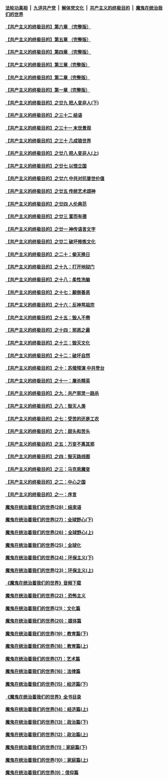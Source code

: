 ####  [法轮功真相](../../../../basic/blob/master/README.md?t=07050202) &nbsp;|&nbsp; [九评共产党](../../../../9ping.md/blob/master/README.md?t=07050202) &nbsp;|&nbsp; [解体党文化](../../../../jtdwh.md/blob/master/README.md?t=07050202)  &nbsp;|&nbsp; [共产主义的终极目的](../../../../gczydzjmd.md/blob/master/README.md?t=07050202) &nbsp;|&nbsp; [魔鬼在统治我们的世界](../../../../mgztzwmdsj.md/blob/master/README.md?t=07050202) 

#### [【共产主义的终极目的】第六章 （完整版）](../pages/nsc422/n11428913.md?t=07050202) 

#### [【共产主义的终极目的】第五章 （完整版）](../pages/nsc422/n11428912.md?t=07050202) 

#### [【共产主义的终极目的】第四章 （完整版）](../pages/nsc422/n11428907.md?t=07050202) 

#### [【共产主义的终极目的】第三章（完整版）](../pages/nsc422/n11428848.md?t=07050202) 

#### [【共产主义的终极目的】第二章（完整版）](../pages/nsc422/n11428831.md?t=07050202) 

#### [【共产主义的终极目的】第一章（完整版）](../pages/nsc422/n11417651.md?t=07050202) 

#### [【共产主义的终极目的】之廿九 把人变非人(下)](../pages/nsc422/n11344140.md?t=07050202) 

#### [【共产主义的终极目的】之三十二 结语](../pages/nsc422/n11360535.md?t=07050202) 

#### [【共产主义的终极目的】之三十一 末世景观](../pages/nsc422/n11351129.md?t=07050202) 

#### [【共产主义的终极目的】之三十 几成狼世界](../pages/nsc422/n11348280.md?t=07050202) 

#### [【共产主义的终极目的】之廿八 把人变非人(上)](../pages/nsc422/n11340492.md?t=07050202) 

#### [【共产主义的终极目的】之廿七 以恨立国](../pages/nsc422/n11336944.md?t=07050202) 

#### [【共产主义的终极目的】之廿六 中共对抗普世价值](../pages/nsc422/n11324785.md?t=07050202) 

#### [【共产主义的终极目的】之廿五 传统艺术颂神](../pages/nsc422/n11296396.md?t=07050202) 

#### [【共产主义的终极目的】之廿四 人伦典范](../pages/nsc422/n11296397.md?t=07050202) 

#### [【共产主义的终极目的】之廿三 富而有德](../pages/nsc422/n11283598.md?t=07050202) 

#### [【共产主义的终极目的】之廿一 神传语言文字](../pages/nsc422/n11263265.md?t=07050202) 

#### [【共产主义的终极目的】之廿二 破坏修炼文化](../pages/nsc422/n11245728.md?t=07050202) 

#### [【共产主义的终极目的】之二十：偷天换日](../pages/nsc422/n11238846.md?t=07050202) 

#### [【共产主义的终极目的】之十九：打开地狱门](../pages/nsc422/n11206376.md?t=07050202) 

#### [【共产主义的终极目的】之十八：柔性洗脑](../pages/nsc422/n11199994.md?t=07050202) 

#### [【共产主义的终极目的】之十七：颠倒善恶](../pages/nsc422/n11179782.md?t=07050202) 

#### [【共产主义的终极目的】之十六：反神骂祖宗](../pages/nsc422/n11166798.md?t=07050202) 

#### [【共产主义的终极目的】之十五：毁人不倦](../pages/nsc422/n11166792.md?t=07050202) 

#### [【共产主义的终极目的】之十四：邪恶之最](../pages/nsc422/n11150249.md?t=07050202) 

#### [【共产主义的终极目的】之十三：毁灭文化](../pages/nsc422/n11135227.md?t=07050202) 

#### [【共产主义的终极目的】之十二：破坏自然](../pages/nsc422/n11135214.md?t=07050202) 

#### [【共产主义的终极目的】之十：苏俄预演 中共登台](../pages/nsc422/n11118424.md?t=07050202) 

#### [【共产主义的终极目的】之十一：屠杀精英](../pages/nsc422/n11118442.md?t=07050202) 

#### [【共产主义的终极目的】之九：共产邪灵一路杀](../pages/nsc422/n11114139.md?t=07050202) 

#### [【共产主义的终极目的】之八：毁灭人类](../pages/nsc422/n11108503.md?t=07050202) 

#### [【共产主义的终极目的】之七：受苦的还是工农](../pages/nsc422/n11101809.md?t=07050202) 

#### [【共产主义的终极目的】之六：甜头和苦头](../pages/nsc422/n11096971.md?t=07050202) 

#### [【共产主义的终极目的】之五：万变不离其邪](../pages/nsc422/n11091285.md?t=07050202) 

#### [【共产主义的终极目的】之四：毁灭路线图](../pages/nsc422/n11086284.md?t=07050202) 

#### [【共产主义的终极目的】之三：马克思魔变](../pages/nsc422/n11061941.md?t=07050202) 

#### [【共产主义的终极目的】之二：中心之国](../pages/nsc422/n11047728.md?t=07050202) 

#### [【共产主义的终极目的】之一：序言](../pages/nsc422/n11086077.md?t=07050202) 

#### [魔鬼在统治着我们的世界(28)：结束语](../pages/nsc422/n10936246.md?t=07050202) 

#### [魔鬼在统治着我们的世界(27)：全球野心(下)](../pages/nsc422/n10928319.md?t=07050202) 

#### [魔鬼在统治着我们的世界(26)：全球野心(上)](../pages/nsc422/n10900318.md?t=07050202) 

#### [魔鬼在统治着我们的世界(25)：全球化](../pages/nsc422/n10788205.md?t=07050202) 

#### [魔鬼在统治着我们的世界(24)：环保主义(下)](../pages/nsc422/n10695307.md?t=07050202) 

#### [魔鬼在统治着我们的世界(23)：环保主义(上)](../pages/nsc422/n10688613.md?t=07050202) 

#### [《魔鬼在统治着我们的世界》音频下载](../pages/nsc422/n10635553.md?t=07050202) 

#### [魔鬼在统治着我们的世界(22)：恐怖主义](../pages/nsc422/n10614727.md?t=07050202) 

#### [魔鬼在统治着我们的世界(21)：文化篇](../pages/nsc422/n10597706.md?t=07050202) 

#### [魔鬼在统治着我们的世界(20)：媒体篇](../pages/nsc422/n10586579.md?t=07050202) 

#### [魔鬼在统治着我们的世界(19)：教育篇(下)](../pages/nsc422/n10564808.md?t=07050202) 

#### [魔鬼在统治着我们的世界(18)：教育篇(上)](../pages/nsc422/n10526970.md?t=07050202) 

#### [魔鬼在统治着我们的世界(17)：艺术篇](../pages/nsc422/n10499093.md?t=07050202) 

#### [魔鬼在统治着我们的世界(16)：法律篇](../pages/nsc422/n10485969.md?t=07050202) 

#### [魔鬼在统治着我们的世界(15)：经济篇(下)](../pages/nsc422/n10469975.md?t=07050202) 

#### [《魔鬼在统治着我们的世界》全书目录](../pages/nsc422/n10464261.md?t=07050202) 

#### [魔鬼在统治着我们的世界(14)：经济篇(上)](../pages/nsc422/n10457370.md?t=07050202) 

#### [魔鬼在统治着我们的世界(13)：政治篇(下)](../pages/nsc422/n10448270.md?t=07050202) 

#### [魔鬼在统治着我们的世界(12)：政治篇(上)](../pages/nsc422/n10444576.md?t=07050202) 

#### [魔鬼在统治着我们的世界(11)：家庭篇(下)](../pages/nsc422/n10440961.md?t=07050202) 

#### [魔鬼在统治着我们的世界(10)：家庭篇(上)](../pages/nsc422/n10435448.md?t=07050202) 

#### [魔鬼在统治着我们的世界(9)：信仰篇](../pages/nsc422/n10432159.md?t=07050202) 

